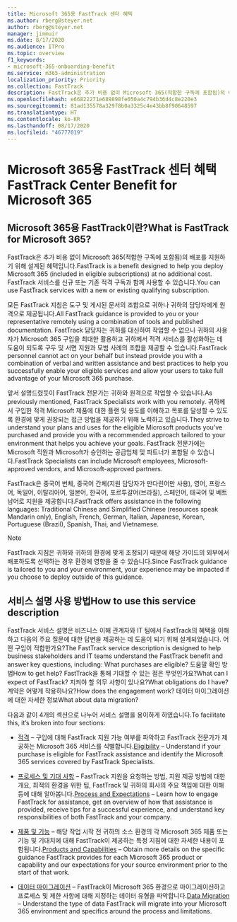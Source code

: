 ```yaml
---
title: Microsoft 365용 FastTrack 센터 혜택
ms.author: rberg@steyer.net
author: rberg@steyer.net
manager: jimmuir
ms.date: 8/17/2020
ms.audience: ITPro
ms.topic: overview
f1_keywords:
- microsoft-365-onboarding-benefit
ms.service: m365-administration
localization_priority: Priority
ms.collection: FastTrack
description: FastTrack은 추가 비용 없이 Microsoft 365(적합한 구독에 포함됨)의 배포를 지원하기 위해 설계된 혜택입니다. FastTrack 서비스를 신규 또는 기존 적격 구독과 함께 사용할 수 있습니다.
ms.openlocfilehash: e66822271e689898fe050a4c794b36d4c8e220e3
ms.sourcegitcommit: 81ad135578a329f8b0a3325c4e43bb8f90648597
ms.translationtype: HT
ms.contentlocale: ko-KR
ms.lasthandoff: 08/17/2020
ms.locfileid: "46777019"
---
```

# <a name="fasttrack-center-benefit-for-microsoft-365"></a><span data-ttu-id="75cdf-104">Microsoft 365용 FastTrack 센터 혜택</span><span class="sxs-lookup"><span data-stu-id="75cdf-104">FastTrack Center Benefit for Microsoft 365</span></span>

## <a name="what-is-fasttrack-for-microsoft-365"></a><span data-ttu-id="75cdf-105">Microsoft 365용 FastTrack이란?</span><span class="sxs-lookup"><span data-stu-id="75cdf-105">What is FastTrack for Microsoft 365?</span></span>

<span data-ttu-id="75cdf-106">FastTrack은 추가 비용 없이 Microsoft 365(적합한 구독에 포함됨)의 배포를 지원하기 위해 설계된 혜택입니다.</span><span class="sxs-lookup"><span data-stu-id="75cdf-106">FastTrack is a benefit designed to help you deploy Microsoft 365 (included in eligible subscriptions) at no additional cost.</span></span> <span data-ttu-id="75cdf-107">FastTrack 서비스를 신규 또는 기존 적격 구독과 함께 사용할 수 있습니다.</span><span class="sxs-lookup"><span data-stu-id="75cdf-107">You can use FastTrack services with a new or existing qualifying subscription.</span></span>

<span data-ttu-id="75cdf-108">모든 FastTrack 지침은 도구 및 게시된 문서의 조합으로 귀하나 귀하의 담당자에게 원격으로 제공됩니다.</span><span class="sxs-lookup"><span data-stu-id="75cdf-108">All FastTrack guidance is provided to you or your representative remotely using a combination of tools and published documentation.</span></span> <span data-ttu-id="75cdf-109">FastTrack 담당자는 귀하를 대신하여 작업할 수 없으나 귀하의 사용자가 Microsoft 365 구입을 최대한 활용하고 귀하께서 적격 서비스를 활성화하는 데 도움이 되도록 구두 및 서면 지원과 모범 사례의 조합을 제공할 수 있습니다.</span><span class="sxs-lookup"><span data-stu-id="75cdf-109">FastTrack personnel cannot act on your behalf but instead provide you with a combination of verbal and written assistance and best practices to help you successfully enable your eligible services and allow your users to take full advantage of your Microsoft 365 purchase.</span></span>

<span data-ttu-id="75cdf-110">앞서 설명드렸듯이 FastTrack 전문가는 귀하와 원격으로 작업할 수 있습니다.</span><span class="sxs-lookup"><span data-stu-id="75cdf-110">As previously mentioned, FastTrack Specialists work with you remotely.</span></span> <span data-ttu-id="75cdf-111">귀하께서 구입한 적격 Microsoft 제품에 대한 플랜 및 용도를 이해하고 목표를 달성할 수 있도록 환경에 맞게 권장되는 접근 방법을 제공하기 위해 노력하고 있습니다.</span><span class="sxs-lookup"><span data-stu-id="75cdf-111">They strive to understand your plans and uses for the eligible Microsoft products you’ve purchased and provide you with a recommended approach tailored to your environment that helps you achieve your goals.</span></span> <span data-ttu-id="75cdf-112">FastTrack 전문가에는 Microsoft 직원과 Microsoft가 승인하는 공급업체 및 파트너가 포함될 수 있습니다.</span><span class="sxs-lookup"><span data-stu-id="75cdf-112">FastTrack Specialists can include Microsoft employees, Microsoft-approved vendors, and Microsoft-approved partners.</span></span>

<span data-ttu-id="75cdf-113">FastTrack은 중국어 번체, 중국어 간체(지원 담당자가 만다린어만 사용), 영어, 프랑스어, 독일어, 이탈리아어, 일본어, 한국어, 포르투갈어(브라질), 스페인어, 태국어 및 베트남어로 지원을 제공합니다.</span><span class="sxs-lookup"><span data-stu-id="75cdf-113">FastTrack offers assistance in the following languages: Traditional Chinese and Simplified Chinese (resources speak Mandarin only), English, French, German, Italian, Japanese, Korean, Portuguese (Brazil), Spanish, Thai, and Vietnamese.</span></span>

> [!NOTE]
> <span data-ttu-id="75cdf-114">FastTrack 지침은 귀하와 귀하의 환경에 맞게 조정되기 때문에 해당 가이드의 외부에서 배포하도록 선택하는 경우 환경에 영향을 줄 수 있습니다.</span><span class="sxs-lookup"><span data-stu-id="75cdf-114">Since FastTrack guidance is tailored to you and your environment, your experience may be impacted if you choose to deploy outside of this guidance.</span></span>

## <a name="how-to-use-this-service-description"></a><span data-ttu-id="75cdf-115">서비스 설명 사용 방법</span><span class="sxs-lookup"><span data-stu-id="75cdf-115">How to use this service description</span></span>

<span data-ttu-id="75cdf-116">FastTrack 서비스 설명은 비즈니스 이해 관계자와 IT 팀에서 FastTrack의 혜택을 이해하고 다음의 주요 질문에 대한 답변을 제공하는 데 도움이 되기 위해 설계되었습니다. 어떤 구입이 적합한가요?</span><span class="sxs-lookup"><span data-stu-id="75cdf-116">The FastTrack service description is designed to help business stakeholders and IT teams understand the FastTrack benefit and answer key questions, including: What purchases are eligible?</span></span> <span data-ttu-id="75cdf-117">도움말 확인 방법</span><span class="sxs-lookup"><span data-stu-id="75cdf-117">How to get help?</span></span> <span data-ttu-id="75cdf-118">FastTrack을 통해 기대할 수 있는 점은 무엇인가요?</span><span class="sxs-lookup"><span data-stu-id="75cdf-118">What can I expect of FastTrack?</span></span> <span data-ttu-id="75cdf-119">지켜야 할 의무 사항이 있나요?</span><span class="sxs-lookup"><span data-stu-id="75cdf-119">What obligations do I have?</span></span> <span data-ttu-id="75cdf-120">계약은 어떻게 작용하나요?</span><span class="sxs-lookup"><span data-stu-id="75cdf-120">How does the engagement work?</span></span> <span data-ttu-id="75cdf-121">데이터 마이그레이션에 대한 자세한 정보</span><span class="sxs-lookup"><span data-stu-id="75cdf-121">What about data migration?</span></span>

<span data-ttu-id="75cdf-122">다음과 같이 4개의 섹션으로 나누어 서비스 설명을 용이하게 하였습니다.</span><span class="sxs-lookup"><span data-stu-id="75cdf-122">To facilitate this, it’s broken into four sections:</span></span>

  - <span data-ttu-id="75cdf-123">[적격](eligibility.md) – 구입에 대해 FastTrack 지원 가능 여부를 파악하고 FastTrack 전문가가 제공하는 Microsoft 365 서비스를 식별합니다.</span><span class="sxs-lookup"><span data-stu-id="75cdf-123">[Eligibility](eligibility.md) – Understand if your purchase is eligible for FastTrack assistance and identify the Microsoft 365 services covered by FastTrack Specialists.</span></span>

  - <span data-ttu-id="75cdf-124">[프로세스 및 기대 사항](process-and-expectations.md) – FastTrack 지원을 요청하는 방법, 지원 제공 방법에 대한 개요, 최적의 환경을 위한 팁, FastTrack 및 귀하의 회사의 주요 책임에 대한 이해 등에 대해 알아봅니다.</span><span class="sxs-lookup"><span data-stu-id="75cdf-124">[Process and Expectations](process-and-expectations.md) – Learn how to engage FastTrack for assistance, get an overview of how that assistance is provided, receive tips for a successful experience, and understand key responsibilities of both FastTrack and your company.</span></span>

  - <span data-ttu-id="75cdf-125">[제품 및 기능](products-and-capabilities.md) – 해당 작업 시작 전 귀하의 소스 환경의 각 Microsoft 365 제품 또는 기능 및 기대치에 대해 FastTrack이 제공하는 특정 지침에 대한 자세한 내용이 포함됩니다.</span><span class="sxs-lookup"><span data-stu-id="75cdf-125">[Products and Capabilities](products-and-capabilities.md) – Obtain more details on the specific guidance FastTrack provides for each Microsoft 365 product or capability and our expectations for your source environment prior to the start of that work.</span></span>

  - <span data-ttu-id="75cdf-126">[데이터 마이그레이션](data-migration.md) – FastTrack이 Microsoft 365 환경으로 마이그레이션하고 프로세스 및 제한 사항에 대해 지정하는 데이터 유형을 파악합니다.</span><span class="sxs-lookup"><span data-stu-id="75cdf-126">[Data Migration](data-migration.md) – Understand the type of data FastTrack will migrate into your Microsoft 365 environment and specifics around the process and limitations.</span></span>
